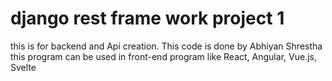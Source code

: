 # django rest frame work project 1

 this is for backend and Api creation. This code is done by Abhiyan Shrestha
 this program can be used in front-end program like React, Angular, Vue.js, Svelte
